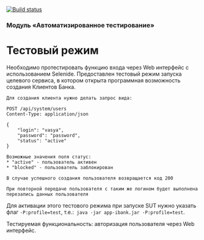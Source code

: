 [![Build status](https://ci.appveyor.com/api/projects/status/dyquf6it8fnogigv?svg=true)](https://ci.appveyor.com/project/npetyaeva/javalessontestmode)

### Модуль «Автоматизированное тестирование»

# Тестовый режим

Необходимо протестировать функцию входа через Web интерфейс с использованием Selenide. Предоставлен тестовый режим запуска целевого сервиса, в котором открыта программная возможность создания Клиентов Банка.

```
Для создания клиента нужно делать запрос вида:

POST /api/system/users
Content-Type: application/json

{
    "login": "vasya",
    "password": "password",
    "status": "active" 
}

Возможные значения поля статус:
* "active" - пользователь активен
* "blocked" - пользователь заблокирован

В случае успешного создания пользователя возвращается код 200

При повторной передаче пользователя с таким же логином будет выполнена перезапись данных пользователя
```

Для активации этого тестового режима при запуске SUT нужно указать флаг `-P:profile=test`, т.е.:` java -jar app-ibank.jar -P:profile=test`.

Тестируемая функциональность: авторизация пользователя через Web интерфейс.
